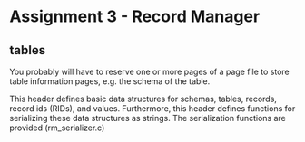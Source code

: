 # Assignment 3 - Record Manager

## tables

You probably will have to reserve one or more pages of a page file to store table information pages, e.g. the schema of the table.

This header defines basic data structures for schemas, tables, records, record ids (RIDs), and values. Furthermore, this header defines functions for serializing these data structures as strings. The serialization functions are provided (rm_serializer.c)